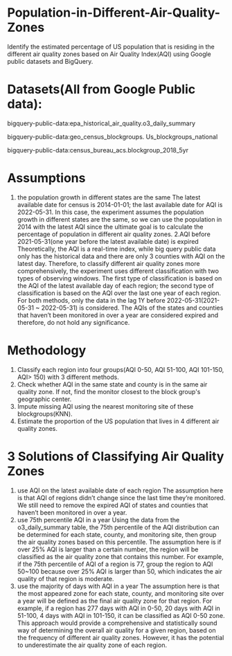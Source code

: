 # Population-in-Different-Air-Quality-Zones
Identify the estimated percentage of US population that is residing in the different air quality zones based on Air Quality Index(AQI) using Google public datasets and BigQuery.

# Datasets(All from Google Public data):
bigquery-public-data:epa_historical_air_quality.o3_daily_summary

bigquery-public-data:geo_census_blockgroups. Us_blockgroups_national

bigquery-public-data:census_bureau_acs.blockgroup_2018_5yr

# Assumptions
1. the population growth in different states are the same
The latest available date for census is 2014-01-01; the last available date for AQI is 2022-05-31. In this case, the experiment assumes the population growth in different states are the same, so we can use the population in 2014 with the latest AQI since the ultimate goal is to calculate the percentage of population in different air quality zones.
2.AQI before 2021-05-31(one year before the latest available date) is expired
Theoretically, the AQI is a real-time index, while big query public data only has the historical data and there are only 3 counties with AQI on the latest day. Therefore, to classify different air quality zones more comprehensively, the experiment uses different classification with two types of observing windows. The first type of classification is based on the AQI of the latest available day of each region; the second type of classification is based on the AQI over the last one year of each region.
For both methods, only the data in the lag 1Y before 2022-05-31(2021-05-31 ~ 2022-05-31) is considered. The AQIs of the states and counties that haven’t been monitored in over a year are considered expired and therefore, do not hold any significance. 

# Methodology
1. Classify each region into four groups(AQI 0-50, AQI 51-100, AQI 101-150, AQI> 150) with 3 different methods.
2. Check whether AQI in the same state and county is in the same air quality zone. If not, find the monitor closest to the block group's geographic center. 
3. Impute missing AQI using the nearest monitoring site of these blockgroups(KNN).
4. Estimate the proportion of the US population that lives in 4 different air quality zones.

# 3 Solutions of Classifying Air Quality Zones
1. use AQI on the latest available date of each region
The assumption here is that AQI of regions didn’t change since the last time they’re monitored. We still need to remove the expired AQI of states and counties that haven’t been monitored in over a year.
2. use 75th percentile AQI in a year
Using the data from the o3_daily_summary table, the 75th percentile of the AQI distribution can be determined for each state, county, and monitoring site, then group the air quality zones based on this percentile. The assumption here is if over 25% AQI is larger than a certain number, the region will be classified as the air quality zone that contains this number.
For example, if the 75th percentile of AQI of a region is 77, group the region to AQI 50~100 because over 25% AQI is larger than 50, which indicates the air quality of that region is moderate. 
4. use the majority of days with AQI in a year
The assumption here is that the most appeared zone for each state, county, and monitoring site over a year will be defined as the final air quality zone for that region. 
For example, if a region has 277 days with AQI in 0-50, 20 days with AQI in 51-100, 4 days with AQI in 101-150, it can be classified as AQI 0-50 zone. This approach would provide a comprehensive and statistically sound way of determining the overall air quality for a given region, based on the frequency of different air quality zones. However,  it has the potential to underestimate the air quality zone of each region.

